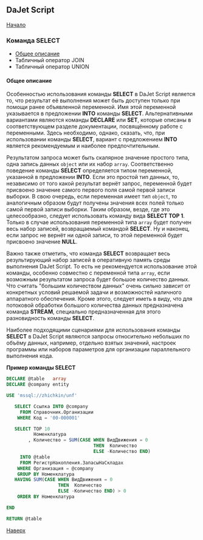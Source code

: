 ## DaJet Script

[Начало](https://github.com/zhichkin/dajet/tree/main/doc/dajet-script/README.md)

### Команда SELECT

- [Общее описание](#общее-описание)
- Табличный оператор JOIN
- Табличный оператор UNION

#### Общее описание

Особенностью использования команды **SELECT** в DaJet Script является то, что результат её выполнения может быть доступен только при помощи ранее объявленной переменной. Имя этой переменной указывается в предложении **INTO** команды **SELECT**. Альтернативными вариантами являются команды **DECLARE** или **SET**, которые описаны в соответствующем разделе документации, посвящённому работе с переменными. Здесь необходимо, однако, сказать, что, при использовании команды **SELECT**, вариант с предложением **INTO** является рекомендуемым и наиболее предпочтительным.

Результатом запроса может быть скалярное значение простого типа, одна запись данных ```object``` или их набор ```array```. Соответственно поведение команды **SELECT** определяется типом переменной, указанной в предложении **INTO**. Если это простой тип данных, то, независимо от того какой результат вернёт запрос, переменной будет присвоено значение самого первого поля самой первой записи выборки. В свою очередь, если переменная имеет тип ```object```, то аналогичным образом будут получены значения всех полей только самой первой записи выборки. Таким образом, везде, где это целесообразно, следует использовать команду вида **SELECT TOP 1**. Только в случае использования переменной типа ```array``` будет получен весь набор записей, возвращаемый командой **SELECT**. Ну и наконец, если запрос не вернёт ни одной записи, то этой переменной будет присвоено значение **NULL**.

Важно также отметить, что команда **SELECT** возвращает весь результирующий набор записей в оперативную память среды выполнения DaJet Script. То есть не рекомендуется использование этой команды, особенно совместно с переменной типа ```array```, если возможным результатом запроса будет большое количество данных. Что считать "большим количеством данных" очень сильно зависит от конкретных условий решаемой задачи и возможностей наличного аппаратного обеспечения. Кроме этого, следует иметь в виду, что для потоковой обработки большого количества данных предназначена команда **STREAM**, специально предназначенная для этого разновидность команды **SELECT**.

Наиболее подходящими сценариями для использования команды **SELECT** в DaJet Script являются запросы относительно небольших по объёму данных, например, отдельно взятых значений, настроек программы или наборов параметров для организации параллельного выполнения кода.

**Пример команды SELECT**
```SQL
DECLARE @table   array
DECLARE @company entity

USE 'mssql://zhichkin/unf'

   SELECT Ссылка INTO @company
     FROM Справочник.Организации
    WHERE Код = '00-000001'

   SELECT TOP 10
          Номенклатура
        , Количество = SUM(CASE WHEN ВидДвижения = 0
                                THEN  Количество
                                ELSE -Количество END)
     INTO @table
     FROM РегистрНакопления.ЗапасыНаСкладах
    WHERE Организация = @company
    GROUP BY Номенклатура
   HAVING SUM(CASE WHEN ВидДвижения = 0
                   THEN  Количество
                   ELSE -Количество END) > 0
    ORDER BY Номенклатура

END

RETURN @table
```

[Наверх](#команда-select)
